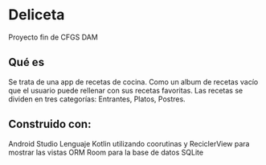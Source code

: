 # Deliceta

Proyecto fin de CFGS DAM

## Qué es
Se trata de una app de recetas de cocina. Como un album de recetas vacío que el usuario puede rellenar con sus recetas favoritas.
Las recetas se dividen en tres categorías: Entrantes, Platos, Postres.

## Construido con:
Android Studio
Lenguaje Kotlin utilizando coorutinas y ReciclerView para mostrar las vistas
ORM Room para la base de datos SQLite




